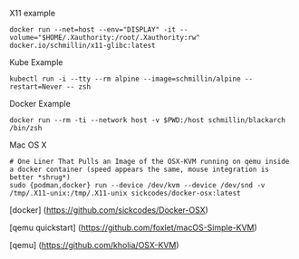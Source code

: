 X11 example

```
docker run --net=host --env="DISPLAY" -it --volume="$HOME/.Xauthority:/root/.Xauthority:rw" docker.io/schmillin/x11-glibc:latest
```

Kube Example

```
kubectl run -i --tty --rm alpine --image=schmillin/alpine --restart=Never -- zsh
```

Docker Example

```
docker run --rm -ti --network host -v $PWD:/host schmillin/blackarch /bin/zsh
```

Mac OS X
```
# One Liner That Pulls an Image of the OSX-KVM running on qemu inside a docker container (speed appears the same, mouse integration is better *shrug*)
sudo {podman,docker} run --device /dev/kvm --device /dev/snd -v /tmp/.X11-unix:/tmp/.X11-unix sickcodes/docker-osx:latest
```
[docker] (https://github.com/sickcodes/Docker-OSX)

[qemu quickstart] (https://github.com/foxlet/macOS-Simple-KVM)

[qemu] (https://github.com/kholia/OSX-KVM)
